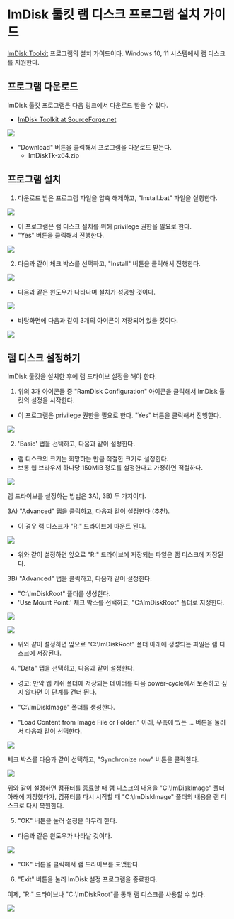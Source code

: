 # ImDisk 툴킷 램 디스크 프로그램 설치 가이드

[ImDisk Toolkit](https://sourceforge.net/projects/imdisk-toolkit/) 프로그램의 설치 가이드이다.
Windows 10, 11 시스템에서 램 디스크를 지원한다.

## 프로그램 다운로드

ImDisk 툴킷 프로그램은 다음 링크에서 다운로드 받을 수 있다.

*   [ImDisk Toolkit at SourceForge.net](https://sourceforge.net/projects/imdisk-toolkit/)

![](imdisk/1.imdisk_download_link.png)

- "Download" 버튼을 클릭해서 프로그램을 다운로드 받는다.
    - ImDiskTk-x64.zip

## 프로그램 설치
1. 다운로드 받은 프로그램 파일을 압축 해제하고, "Install.bat" 파일을 실행한다.

![](imdisk/2.imdisk_uncompress_install.png)

- 이 프로그램은 램 디스크 설치를 위해 privilege 권한을 필요로 한다.
- "Yes" 버튼을 클릭해서 진행한다.

![](imdisk/3.imdisk_privilege.png)

2. 다음과 같이 체크 박스를 선택하고, "Install" 버튼을 클릭해서 진행한다.

![](imdisk/4.imdisk_configure.png)

- 다음과 같은 윈도우가 나타나며 설치가 성공할 것이다.

![](imdisk/5.imdisk_complete.png)

- 바탕화면에 다음과 같이 3개의 아이콘이 저장되어 있을 것이다.

![](imdisk/6.imdisk_desktop.png)

## 램 디스크 설정하기
ImDisk 툴킷을 설치한 후에 램 드라이브 설정을 해야 한다.

1) 위의 3개 아이콘들 중 "RamDisk Configuration" 아이콘을 클릭해서 ImDisk 툴킷의 설정을 시작한다.
- 이 프로그램은 privilege 권한을 필요로 한다. "Yes" 버튼을 클릭해서 진행한다.

![](imdisk/7.imdisk_configure_ramdisk.png)

2) 'Basic' 탭을 선택하고, 다음과 같이 설정한다.
- 램 디스크의 크기는 희망하는 만큼 적절한 크기로 설정한다.
- 보통 웹 브라우져 하나당 150MiB 정도를 설정한다고 가정하면 적절하다.

![](imdisk/8.imdisk_config_one.png)

램 드라이브를 설정하는 방법은 3A), 3B) 두 가지이다. 

3A) "Advanced" 탭을 클릭하고, 다음과 같이 설정한다 (추천).
- 이 경우 램 디스크가 "R:\" 드라이브에 마운트 된다.

![](imdisk/9.imdisk_config_two_A.png)

- 위와 같이 설정하면 앞으로 "R:\" 드라이브에 저장되는 파일은 램 디스크에 저장된다.
  
3B) "Advanced" 탭을 클릭하고, 다음과 같이 설정한다.
- "C:\ImDiskRoot" 폴더를 생성한다.
- 'Use Mount Point:' 체크 박스를 선택하고, "C:\ImDiskRoot" 폴더로 지정한다.

![](imdisk/9.imdisk_config_two_B.png)

![](imdisk/9.imdisk_config_two_C.png)

- 위와 같이 설정하면 앞으로 "C:\ImDiskRoot\" 폴더 아래에 생성되는 파일은 램 디스크에 저장된다.

4) "Data" 탭을 선택하고, 다음과 같이 설정한다.
- 경고: 만약 웹 캐쉬 폴더에 저장되는 데이터를 다음 power-cycle에서 보존하고 싶지 않다면 이 단계를 건너 뛴다.

- "C:\ImDiskImage" 폴더를 생성한다.
- "Load Content from Image File or Folder:" 아래, 우측에 있는 ... 버튼을 눌러서 다음과 같이 선택한다.

![](imdisk/9.imdisk_config_three_A.png)

체크 박스를 다음과 같이 선택하고, "Synchronize now" 버튼을 클릭한다.

![](imdisk/9.imdisk_config_three_B.png)

위와 같이 설정하면 컴퓨터를 종료할 때 램 디스크의 내용을 "C:\ImDiskImage\" 폴더 아래에 저장했다가,
컴퓨터를 다시 시작할 때 "C:\ImDiskImage\" 폴더의 내용을 램 디스크로 다시 복원한다.

5) "OK" 버튼을 눌러 설정을 마무리 한다.
- 다음과 같은 윈도우가 나타날 것이다.

![](imdisk/10.imdisk_format.png)

- "OK" 버튼을 클릭해서 램 드라이브를 포맷한다.
  
6) "Exit" 버튼을 눌러 ImDisk 설정 프로그램을 종료한다.

이제, "R:\" 드라이브나 "C:\ImDiskRoot\"를 통해 램 디스크를 사용할 수 있다.

![](imdisk/11.imdisk_explorer.png)
